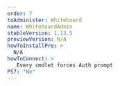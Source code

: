```yaml
---
order: 7
toAdminister: Whiteboard
name: WhiteboardAdmin
stableVersion: 1.13.5
previewVersion: N/A
howToInstallPre: >
  N/A
howToConnect: >
   Every cmdlet forces Auth prompt
PS7: "No"
---
```

